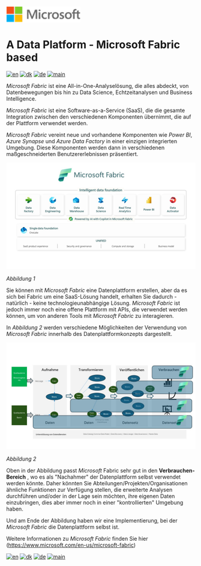 ![microsoft](../../images/microsoft.png)

# A Data Platform - Microsoft Fabric based

[![en](https://img.shields.io/badge/lang-en-blue.svg)](Fabric.md)
[![dk](https://img.shields.io/badge/lang-da-red.svg)](Fabric-da.md)
[![de](https://img.shields.io/badge/lang-de-yellow.svg)](Fabric-de.md)
[![main](https://img.shields.io/badge/main-document-green.svg)](../../README.md)

*Microsoft Fabric* ist eine All-in-One-Analyselösung, die alles abdeckt, von Datenbewegungen bis hin zu Data Science, Echtzeitanalysen und Business Intelligence.

*Microsoft Fabric* ist eine Software-as-a-Service (SaaS), die die gesamte Integration zwischen den verschiedenen Komponenten übernimmt, die auf der Plattform verwendet werden.

*Microsoft Fabric* vereint neue und vorhandene Komponenten wie *Power BI*, *Azure Synapse* und *Azure Data Factory* in einer einzigen integrierten Umgebung. Diese Komponenten werden dann in verschiedenen maßgeschneiderten Benutzererlebnissen präsentiert.

![abbildung1](../../images/german/Slide11.JPG)

*Abbildung 1*

Sie können mit *Microsoft Fabric* eine Datenplattform erstellen, aber da es sich bei Fabric um eine SaaS-Lösung handelt, erhalten Sie dadurch - natürlich - keine technologieunabhängige Lösung.
*Microsoft Fabric* ist jedoch immer noch eine offene Plattform mit APIs, die verwendet werden können, um von anderen Tools mit *Microsoft Fabric* zu interagieren.

In *Abbildung 2* werden verschiedene Möglichkeiten der Verwendung von *Microsoft Fabric* innerhalb des Datenplattformkonzepts dargestellt.

![abbildung2](../../images/german/Slide9.JPG)

*Abbildung 2*

Oben in der Abbildung passt *Microsoft* Fabric sehr gut in den **Verbrauchen-Bereich** , wo es als "Nachahmer" der Datenplattform selbst verwendet werden könnte. Daher könnten Sie Abteilungen/Projekten/Organisationen ähnliche Funktionen zur Verfügung stellen, die erweiterte Analysen durchführen und/oder in der Lage sein möchten, ihre eigenen Daten einzubringen, dies aber immer noch in einer "kontrollierten" Umgebung haben.

Und am Ende der Abbildung haben wir eine Implementierung, bei der *Microsoft Fabric* die Datenplattform selbst ist.

Weitere Informationen zu *Microsoft Fabric* finden Sie hier (<https://www.microsoft.com/en-us/microsoft-fabric>)


[![en](https://img.shields.io/badge/lang-en-blue.svg)](Fabric.md)
[![dk](https://img.shields.io/badge/lang-da-red.svg)](Fabric-da.md)
[![de](https://img.shields.io/badge/lang-de-yellow.svg)](Fabric-de.md)
[![main](https://img.shields.io/badge/main-document-green.svg)](../../README.md)
